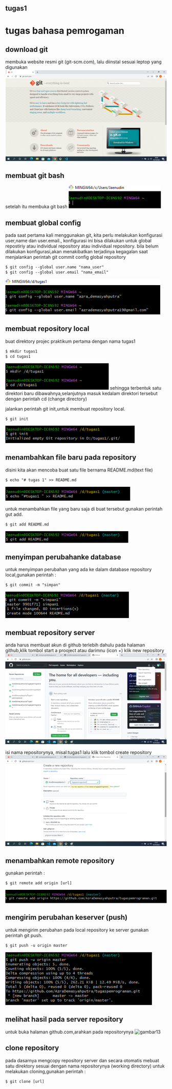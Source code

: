 ## tugas1

# tugas bahasa pemrogaman

## download git
membuka website resmi git (git-scm.com), lalu diinstal sesuai leptop yang digunakan
![gambar1](gambar/azra1.png)

## membuat git bash
setelah itu membuka git bash
![gambar2](gambar/azra2.png)

## membuat global config
pada saat pertama kali menggunakan git, kita perlu melakukan konfigurasi user,name dan user.email., konfigurasi ini bisa dilakukan untuk global repostiriy atau individual repository atau individual repository. bila belum dilakukan konfigurasi,akan menakibatkan terjadinya kegagalan saat menjalankan perintah git commit
config global repository
```
$ git config --global user.name "nama_user"
$ git config --global user.email "nama_email"
```
![gambar3](gambar/azra3.png)

## membuat repository local
buat direktory projec praktikum pertama dengan nama tugas1
```
$ mkdir tugas1
$ cd tugas1
```
![gambar4](gambar/azra4.png)
sehingga terbentuk satu direktori baru dibawahnya,selanjutnya masuk kedalam direktori tersebut dengan perintah cd (change directory)

jalankan perintah git init,untuk membuat repository local.
```
$ git init
```
![gambar5](gambar/azra5.png)
## menambahkan file baru pada repository
disini kita akan mencoba buat satu file bernama README.md(text file)
```
$ echo "# tugas 1" >> README.md
```
![gambar6](gambar/azra6.png)

untuk menambahkan file yang baru saja di buat tersebut gunakan perintah gut add.
```
$ git add README.md
```
![gambar7](gambar/azra7.png)

## menyimpan perubahanke database
untuk menyimpan perubahan yang ada ke dalam database repository local,gunakan perintah :
```
$ git commit -m "simpan"
```
![gambar8](gambar/azra8.png)

## membuat repository server
anda harus membuat akun di github terlebih dahulu
pada halaman github,klik tombol start a prooject atau
darimnu (icon +) klik new repository
![gambar9](gambar/azra9.png)

isi nama repositorynya, misal:tugas1
lalu klik tombol create repository
![gambar10](gambar/azra10.png)

## menambahkan remote repository
gunakan perintah :
```
$ git remote add origin [url]
```
![gambar11](gambar/azra11.png)

## mengirim perubahan keserver (push)
untuk mengirim perubahan pada local repository ke server gunakan perintah git push.
``` 
$ git push -u origin master
```
![gambar12](gambar/azra12.png)

## melihat hasil pada server repository
untuk buka halaman github.com,arahkan pada repositorynya
![gambar13](gambar)
## clone repository
pada dasarnya mengcopy repository server dan secara otomatis mebuat satu direktory sesuai dengan nama repositorynya (working directory)
untuk melakukan cloning,gunakan perintah :
```
$ git clone [url]
```

